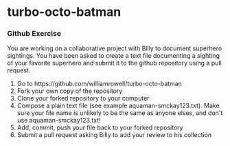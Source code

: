 turbo-octo-batman
=================

<h3>Github Exercise</h3>

You are working on a collaborative project with Billy to document superhero 
sightings.  You have been asked to create a text file documenting a sighting
of your favorite superhero and submit it to the github repository using
a pull request.

<ol>
<li>Go to https://github.com/williamrowell/turbo-octo-batman</li>
<li>Fork your own copy of the repository</li>
<li>Clone your forked repository to your computer</li>
<li>Compose a plain text file (see example aquaman-smckay123.txt). 
Make sure your file name is unlikely to be the same as anyone elses, and 
don't use aquaman-smckay123.txt! </li>
<li>Add, commit, push your file back to your forked repository</li>
<li>Submit a pull request asking Billy to add your review to his collection</li>
</ol>
